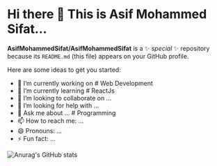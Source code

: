 # Hi there 👋 This is Asif Mohammed Sifat...

**AsifMohammedSifat/AsifMohammedSifat** is a ✨ _special_ ✨ repository because its `README.md` (this file) appears on your GitHub profile.

Here are some ideas to get you started:

- 🔭 I’m currently working on # Web Development
- 🌱 I’m currently learning # ReactJs
- 👯 I’m looking to collaborate on ...
- 🤔 I’m looking for help with ... 
- 💬 Ask me about ... # Programming
- 📫 How to reach me: ...
- 😄 Pronouns: ...
- ⚡ Fun fact: ...

![Anurag's GitHub stats](https://github-readme-stats.vercel.app/api?username=asifmohamedsifat&show_icons=true&theme=radical)

